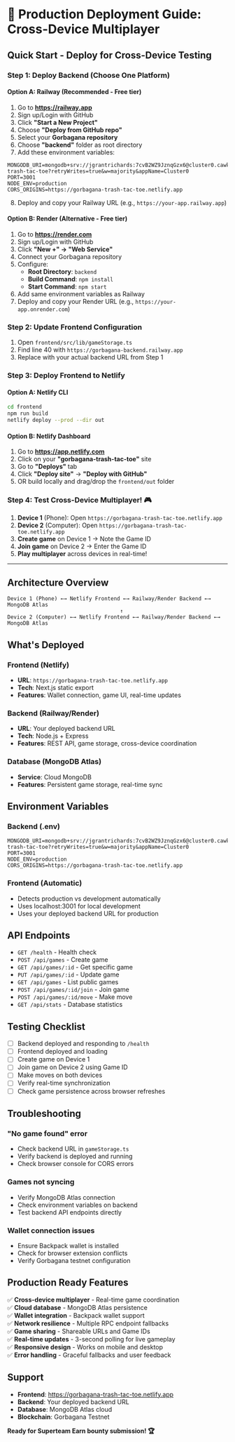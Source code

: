 # 🚀 Production Deployment Guide: Cross-Device Multiplayer

## Quick Start - Deploy for Cross-Device Testing

### Step 1: Deploy Backend (Choose One Platform)

#### Option A: Railway (Recommended - Free tier)
1. Go to **https://railway.app**
2. Sign up/Login with GitHub
3. Click **"Start a New Project"**
4. Choose **"Deploy from GitHub repo"**
5. Select your **Gorbagana repository**
6. Choose **"backend"** folder as root directory
7. Add these environment variables:
```
MONGODB_URI=mongodb+srv://jgrantrichards:7cvB2WZ9JznqGzx6@cluster0.cawkklo.mongodb.net/gorbagana-trash-tac-toe?retryWrites=true&w=majority&appName=Cluster0
PORT=3001
NODE_ENV=production
CORS_ORIGINS=https://gorbagana-trash-tac-toe.netlify.app
```
8. Deploy and copy your Railway URL (e.g., `https://your-app.railway.app`)

#### Option B: Render (Alternative - Free tier)  
1. Go to **https://render.com**
2. Sign up/Login with GitHub
3. Click **"New +" → "Web Service"**
4. Connect your Gorbagana repository
5. Configure:
   - **Root Directory**: `backend`
   - **Build Command**: `npm install`
   - **Start Command**: `npm start`
6. Add same environment variables as Railway
7. Deploy and copy your Render URL (e.g., `https://your-app.onrender.com`)

### Step 2: Update Frontend Configuration

1. Open `frontend/src/lib/gameStorage.ts`
2. Find line 40 with `https://gorbagana-backend.railway.app`
3. Replace with your actual backend URL from Step 1

### Step 3: Deploy Frontend to Netlify

#### Option A: Netlify CLI
```bash
cd frontend
npm run build
netlify deploy --prod --dir out
```

#### Option B: Netlify Dashboard
1. Go to **https://app.netlify.com**
2. Click on your **"gorbagana-trash-tac-toe"** site
3. Go to **"Deploys"** tab  
4. Click **"Deploy site"** → **"Deploy with GitHub"**
5. OR build locally and drag/drop the `frontend/out` folder

### Step 4: Test Cross-Device Multiplayer! 🎮

1. **Device 1** (Phone): Open `https://gorbagana-trash-tac-toe.netlify.app`
2. **Device 2** (Computer): Open `https://gorbagana-trash-tac-toe.netlify.app`
3. **Create game** on Device 1 → Note the Game ID
4. **Join game** on Device 2 → Enter the Game ID
5. **Play multiplayer** across devices in real-time!

---

## Architecture Overview

```
Device 1 (Phone) ←→ Netlify Frontend ←→ Railway/Render Backend ←→ MongoDB Atlas
                                    ↑
Device 2 (Computer) ←→ Netlify Frontend ←→ Railway/Render Backend ←→ MongoDB Atlas
```

## What's Deployed

### Frontend (Netlify)
- **URL**: `https://gorbagana-trash-tac-toe.netlify.app`
- **Tech**: Next.js static export
- **Features**: Wallet connection, game UI, real-time updates

### Backend (Railway/Render)  
- **URL**: Your deployed backend URL
- **Tech**: Node.js + Express
- **Features**: REST API, game storage, cross-device coordination

### Database (MongoDB Atlas)
- **Service**: Cloud MongoDB
- **Features**: Persistent game storage, real-time sync

## Environment Variables

### Backend (.env)
```
MONGODB_URI=mongodb+srv://jgrantrichards:7cvB2WZ9JznqGzx6@cluster0.cawkklo.mongodb.net/gorbagana-trash-tac-toe?retryWrites=true&w=majority&appName=Cluster0
PORT=3001  
NODE_ENV=production
CORS_ORIGINS=https://gorbagana-trash-tac-toe.netlify.app
```

### Frontend (Automatic)
- Detects production vs development automatically
- Uses localhost:3001 for local development
- Uses your deployed backend URL for production

## API Endpoints

- `GET /health` - Health check
- `POST /api/games` - Create game
- `GET /api/games/:id` - Get specific game
- `PUT /api/games/:id` - Update game
- `GET /api/games` - List public games
- `POST /api/games/:id/join` - Join game
- `POST /api/games/:id/move` - Make move
- `GET /api/stats` - Database statistics

## Testing Checklist

- [ ] Backend deployed and responding to `/health`
- [ ] Frontend deployed and loading
- [ ] Create game on Device 1
- [ ] Join game on Device 2 using Game ID
- [ ] Make moves on both devices
- [ ] Verify real-time synchronization
- [ ] Check game persistence across browser refreshes

## Troubleshooting

### "No game found" error
- Check backend URL in `gameStorage.ts`
- Verify backend is deployed and running
- Check browser console for CORS errors

### Games not syncing
- Verify MongoDB Atlas connection
- Check environment variables on backend
- Test backend API endpoints directly

### Wallet connection issues
- Ensure Backpack wallet is installed
- Check for browser extension conflicts
- Verify Gorbagana testnet configuration

## Production Ready Features

✅ **Cross-device multiplayer** - Real-time game coordination  
✅ **Cloud database** - MongoDB Atlas persistence  
✅ **Wallet integration** - Backpack wallet support  
✅ **Network resilience** - Multiple RPC endpoint fallbacks  
✅ **Game sharing** - Shareable URLs and Game IDs  
✅ **Real-time updates** - 3-second polling for live gameplay  
✅ **Responsive design** - Works on mobile and desktop  
✅ **Error handling** - Graceful fallbacks and user feedback  

## Support

- **Frontend**: https://gorbagana-trash-tac-toe.netlify.app
- **Backend**: Your deployed backend URL
- **Database**: MongoDB Atlas cloud
- **Blockchain**: Gorbagana Testnet

**Ready for Superteam Earn bounty submission! 🏆** 